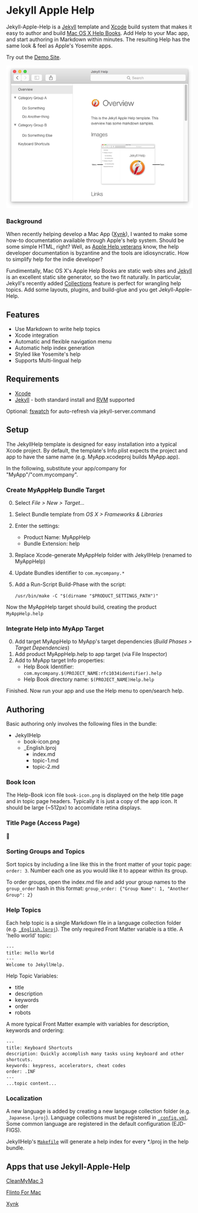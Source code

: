 # Jekyll Apple Help

Jekyll-Apple-Help is a [Jekyll] template and [Xcode] build system that makes it easy to author and build [Mac OS X Help Books](https://developer.apple.com/library/mac/documentation/Carbon/Conceptual/ProvidingUserAssitAppleHelp/user_help_intro/user_assistance_intro.html). Add Help to your Mac app, and start authoring in Markdown within minutes. The resulting Help has the same look & feel as Apple's Yosemite apps.

Try out the [Demo Site](http://habilis.net/jah/English.lproj/).

![Jekyll Apple Help Screenshot](jekyll-apple-help.png)

### Background

When recently helping develop a Mac App ([Xynk]), I wanted to make some how-to documentation available through Apple's help system. Should be some simple HTML, right? Well, as [Apple Help veterans](http://alastairs-place.net/blog/2015/01/14/apple-help-in-2015/) know, the help developer documentation is byzantine and the tools are idiosyncratic. How to simplify help for the indie developer?

Fundimentally, Mac OS X's Apple Help Books are static web sites and [Jekyll] is an excellent static site generator, so the two fit naturally. In particular, Jekyll's recently added [Collections](http://jekyllrb.com/docs/collections/) feature is perfect for wrangling help topics. Add some layouts, plugins, and build-glue and you get Jekyll-Apple-Help.

## Features

- Use Markdown to write help topics
- Xcode integration
- Automatic and flexible navigation menu
- Automatic help index generation
- Styled like Yosemite's help
- Supports Multi-lingual help


## Requirements

- [Xcode]
- [Jekyll] - both standard install and [RVM](https://rvm.io) supported

Optional: [fswatch](http://brewformulas.org/Fswatch) for auto-refresh via jekyll-server.command

## Setup

The JekyllHelp template is designed for easy installation into a typical Xcode project. By default, the template's Info.plist expects the project and app to have the same name (e.g. MyApp.xcodeproj builds MyApp.app).

In the following, substitute your app/company for "MyApp"/"com.mycompany".

### Create MyAppHelp Bundle Target

0. Select _File > New > Target..._
0. Select Bundle template from _OS X > Frameworks & Libraries_
0. Enter the settings:
    - Product Name: MyAppHelp
    - Bundle Extension: help
0. Replace Xcode-generate MyAppHelp folder with JekyllHelp (renamed to MyAppHelp)
0. Update Bundles identifier to `com.mycompany.*`
0. Add a Run-Script Build-Phase with the script:

   ```
   /usr/bin/make -C "$(dirname "$PRODUCT_SETTINGS_PATH")"
   ```

Now the MyAppHelp target should build, creating the product `MyAppHelp.help`

### Integrate Help into MyApp Target

0. Add target MyAppHelp to MyApp's target dependencies (_Build Phases > Target Dependencies_)
0. Add product MyAppHelp.help to app target (via File Inspector)
0. Add to MyApp target Info properties:
	- Help Book Identifier: `com.mycompany.$(PROJECT_NAME:rfc1034identifier).help`
	- Help Book directory name: `$(PROJECT_NAME)Help.help`

Finished. Now run your app and use the Help menu to open/search help.

## Authoring

Basic authoring only involves the following files in the bundle:

- JekyllHelp
  - book-icon.png
  - _English.lproj
    - index.md
    - topic-1.md
    - topic-2.md

### Book Icon

The Help-Book icon file `book-icon.png` is displayed on the help title page and in topic page headers. Typically it is just a copy of the app icon. It should be large (~512px) to accomidate retina displays.

### Title Page (Access Page)

🚧

### Sorting Groups and Topics
Sort topics by including a line like this in the front matter of your topic page: `order: 3`. Number each one as you would like it to appear within its group.

To order groups, open the index.md file and add your group names to the `group_order` hash in this format:
`group_order: {"Group Name": 1, "Another Group": 2}`

### Help Topics

Each help topic is a single Markdown file in a language collection folder (e.g. [`_English.lproj`](JekyllHelp/_English.lproj)). The only required Front Matter variable is a title. A 'hello world' topic:

```
---
title: Hello World
---
Welcome to JekyllHelp.
```
Help Topic Variables:

- title
- description
- keywords 
- order
- robots

A more typical Front Matter example with variables for description, keywords and ordering:

```
---
title: Keyboard Shortcuts
description: Quickly accomplish many tasks using keyboard and other shortcuts.
keywords: keypress, accelerators, cheat codes
order: .INF
---
...topic content...
```
### Localization

A new language is added by creating a new langauge collection folder (e.g. `_Japanese.lproj`). Language collections must be registered in [`_config.yml`](JekyllHelp/_config.yml). Some common language are registered in the default configuration (EJD-FIGS).

JekyllHelp's [`Makefile`](JekyllHelp/Makefile) will generate a help index for every *.lproj in the help bundle.

## Apps that use Jekyll-Apple-Help

[CleanMyMac 3](http://macpaw.com/cleanmymac)

[Flinto For Mac](https://www.flinto.com/mac)

[Xynk]

[Jekyll]: http://jekyllrb.com
[Xcode]: https://developer.apple.com/xcode/
[Xynk]: http://xynkapp.com/
